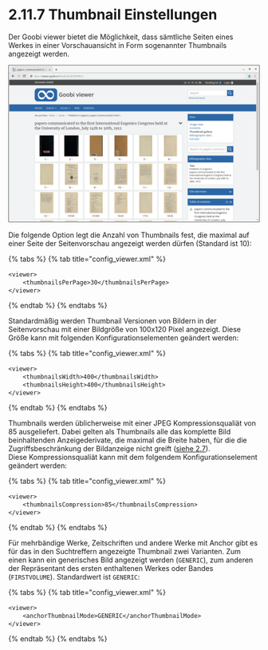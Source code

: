 # 2.11.7 Thumbnail Einstellungen

Der Goobi viewer bietet die Möglichkeit, dass sämtliche Seiten eines Werkes in einer Vorschauansicht in Form sogenannter Thumbnails angezeigt werden.

![Seitenvorschau](../../.gitbook/assets/2.11.7.png)

Die folgende Option legt die Anzahl von Thumbnails fest, die maximal auf einer Seite der Seitenvorschau angezeigt werden dürfen \(Standard ist 10\):

{% tabs %}
{% tab title="config\_viewer.xml" %}
```markup
<viewer>
    <thumbnailsPerPage>30</thumbnailsPerPage>
</viewer>
```
{% endtab %}
{% endtabs %}

Standardmäßig werden Thumbnail Versionen von Bildern in der Seitenvorschau mit einer Bildgröße von 100x120 Pixel angezeigt. Diese Größe kann mit folgenden Konfigurationselementen geändert werden:

{% tabs %}
{% tab title="config\_viewer.xml" %}
```markup
<viewer>
    <thumbnailsWidth>400</thumbnailsWidth>
    <thumbnailsHeight>400</thumbnailsHeight>
</viewer>
```
{% endtab %}
{% endtabs %}

Thumbnails werden üblicherweise mit einer JPEG Kompressionsqualiät von 85 ausgeliefert. Dabei gelten als Thumbnails alle das komplette Bild beinhaltenden Anzeigederivate, die maximal die Breite haben, für die die Zugriffsbeschränkung der Bildanzeige nicht greift \([siehe 2.7](../2.7.md)\).   
Diese Kompressionsqualiät kann mit dem folgendem Konfigurationselement geändert werden: 

{% tabs %}
{% tab title="config\_viewer.xml" %}
```markup
<viewer>
    <thumbnailsCompression>85</thumbnailsCompression>
</viewer>
```
{% endtab %}
{% endtabs %}

Für mehrbändige Werke, Zeitschriften und andere Werke mit Anchor gibt es für das in den Suchtreffern angezeigte Thumbnail zwei Varianten.  Zum einen kann ein generisches Bild angezeigt werden \(`GENERIC`\), zum anderen der Repräsentant des ersten enthaltenen Werkes oder Bandes \(`FIRSTVOLUME`\). Standardwert ist `GENERIC`:

{% tabs %}
{% tab title="config\_viewer.xml" %}
```markup
<viewer>
    <anchorThumbnailMode>GENERIC</anchorThumbnailMode>
</viewer>
```
{% endtab %}
{% endtabs %}



